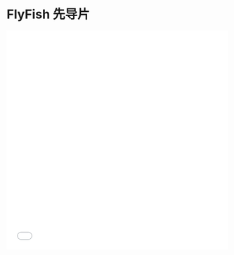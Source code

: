 # FlyFish 先导片

<iframe src="//player.bilibili.com/player.html?aid=591871682&bvid=BV1wq4y1r7iA&cid=447006868&page=1&high_quality=1&danmaku=0" allowfullscreen="allowfullscreen" width="100%" height="500" scrolling="no" frameborder="0" sandbox="allow-top-navigation allow-same-origin allow-forms allow-scripts"></iframe>
